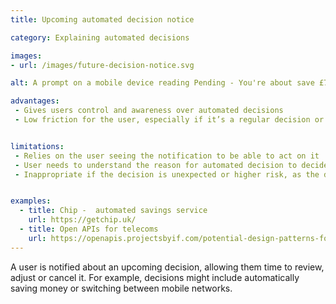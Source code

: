 ```yaml
---
title: Upcoming automated decision notice

category: Explaining automated decisions

images:
- url: /images/future-decision-notice.svg

alt: A prompt on a mobile device reading Pending - You're about save £7.23 and underneath a button reading Stop.

advantages:
 - Gives users control and awareness over automated decisions
 - Low friction for the user, especially if it’s a regular decision or event. If everything’s ok it requires no action


limitations:
 - Relies on the user seeing the notification to be able to act on it
 - User needs to understand the reason for automated decision to decide whether to change it
 - Inappropriate if the decision is unexpected or higher risk, as the default is for the decision to go ahead


examples:
  - title: Chip -  automated savings service
    url: https://getchip.uk/
  - title: Open APIs for telecoms
    url: https://openapis.projectsbyif.com/potential-design-patterns-for-open-apis-in-the-utilities-sector#futureswitchnotice
---
```


A user is notified about an upcoming decision, allowing them time to review, adjust or cancel it. For example, decisions might include automatically saving money or switching between mobile networks.

